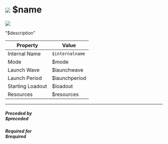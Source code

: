 # <img id="zonespr" src="/wiki/images/zone-$internalname.png"></img> $name 

<img id="zone" src="/wiki/images/zone-$internalname.png"></img>

"$description"

| Property      | Value |
| ----------- | ----------- |
|Internal Name|`$internalname`|
|Mode|$mode|
|Launch Wave|$launchwave|
|Launch Period|$launchperiod|
|Starting Loadout|$loadout|
|Resources|$resources|

--- 

##### Preceded by <br>$preceded

##### Required for <br>$required

